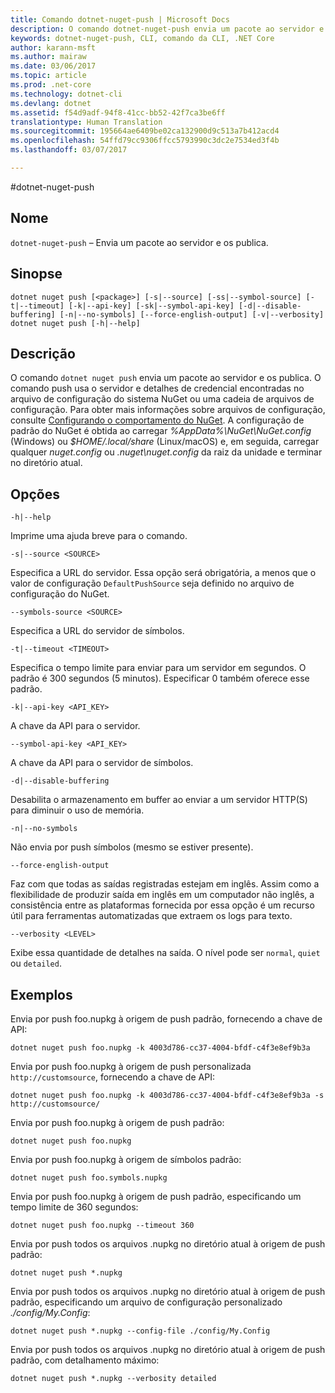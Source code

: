 ```yaml
---
title: Comando dotnet-nuget-push | Microsoft Docs
description: O comando dotnet-nuget-push envia um pacote ao servidor e os publica.
keywords: dotnet-nuget-push, CLI, comando da CLI, .NET Core
author: karann-msft
ms.author: mairaw
ms.date: 03/06/2017
ms.topic: article
ms.prod: .net-core
ms.technology: dotnet-cli
ms.devlang: dotnet
ms.assetid: f54d9adf-94f8-41cc-bb52-42f7ca3be6ff
translationtype: Human Translation
ms.sourcegitcommit: 195664ae6409be02ca132900d9c513a7b412acd4
ms.openlocfilehash: 54ffd79cc9306ffcc5793990c3dc2e7534ed3f4b
ms.lasthandoff: 03/07/2017

---
```

#<a name="dotnet-nuget-push"></a>dotnet-nuget-push

## <a name="name"></a>Nome

`dotnet-nuget-push` – Envia um pacote ao servidor e os publica. 

## <a name="synopsis"></a>Sinopse

```
dotnet nuget push [<package>] [-s|--source] [-ss|--symbol-source] [-t|--timeout] [-k|--api-key] [-sk|--symbol-api-key] [-d|--disable-buffering] [-n|--no-symbols] [--force-english-output] [-v|--verbosity]
dotnet nuget push [-h|--help]
```

## <a name="description"></a>Descrição

O comando `dotnet nuget push` envia um pacote ao servidor e os publica. O comando push usa o servidor e detalhes de credencial encontradas no arquivo de configuração do sistema NuGet ou uma cadeia de arquivos de configuração. Para obter mais informações sobre arquivos de configuração, consulte [Configurando o comportamento do NuGet](https://docs.microsoft.com/nuget/consume-packages/configuring-nuget-behavior). A configuração de padrão do NuGet é obtida ao carregar *%AppData%\NuGet\NuGet.config* (Windows) ou *$HOME/.local/share* (Linux/macOS) e, em seguida, carregar qualquer *nuget.config* ou *.nuget\nuget.config* da raiz da unidade e terminar no diretório atual.

## <a name="options"></a>Opções

`-h|--help`

Imprime uma ajuda breve para o comando.  

`-s|--source <SOURCE>`

Especifica a URL do servidor. Essa opção será obrigatória, a menos que o valor de configuração `DefaultPushSource` seja definido no arquivo de configuração do NuGet.

`--symbols-source <SOURCE>`

Especifica a URL do servidor de símbolos.

`-t|--timeout <TIMEOUT>`

Especifica o tempo limite para enviar para um servidor em segundos. O padrão é 300 segundos (5 minutos). Especificar 0 também oferece esse padrão.

`-k|--api-key <API_KEY>`

A chave da API para o servidor.

`--symbol-api-key <API_KEY>`

A chave da API para o servidor de símbolos.

`-d|--disable-buffering`

Desabilita o armazenamento em buffer ao enviar a um servidor HTTP(S) para diminuir o uso de memória.

`-n|--no-symbols`

Não envia por push símbolos (mesmo se estiver presente).

`--force-english-output`

Faz com que todas as saídas registradas estejam em inglês. Assim como a flexibilidade de produzir saída em inglês em um computador não inglês, a consistência entre as plataformas fornecida por essa opção é um recurso útil para ferramentas automatizadas que extraem os logs para texto.

`--verbosity <LEVEL>`

Exibe essa quantidade de detalhes na saída. O nível pode ser `normal`, `quiet` ou `detailed`.

## <a name="examples"></a>Exemplos

Envia por push foo.nupkg à origem de push padrão, fornecendo a chave de API:

`dotnet nuget push foo.nupkg -k 4003d786-cc37-4004-bfdf-c4f3e8ef9b3a`

Envia por push foo.nupkg à origem de push personalizada `http://customsource`, fornecendo a chave de API:

`dotnet nuget push foo.nupkg -k 4003d786-cc37-4004-bfdf-c4f3e8ef9b3a -s http://customsource/` 

Envia por push foo.nupkg à origem de push padrão:

`dotnet nuget push foo.nupkg` 

Envia por push foo.nupkg à origem de símbolos padrão:

`dotnet nuget push foo.symbols.nupkg`

Envia por push foo.nupkg à origem de push padrão, especificando um tempo limite de 360 segundos:

`dotnet nuget push foo.nupkg --timeout 360`

Envia por push todos os arquivos .nupkg no diretório atual à origem de push padrão:

`dotnet nuget push *.nupkg`

Envia por push todos os arquivos .nupkg no diretório atual à origem de push padrão, especificando um arquivo de configuração personalizado *./config/My.Config*:

`dotnet nuget push *.nupkg --config-file ./config/My.Config`

Envia por push todos os arquivos .nupkg no diretório atual à origem de push padrão, com detalhamento máximo:

`dotnet nuget push *.nupkg --verbosity detailed`


